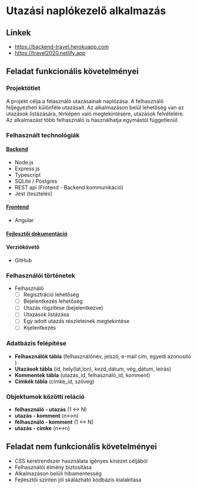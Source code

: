 # Utazási naplókezelő alkalmazás

## Linkek

- https://backend-travel.herokuapp.com
- https://travel2020.netlify.app

## Feladat funkcionális követelményei

### Projektötlet

A projekt célja a felasználó utazásainak naplózása. A felhasználó feljegyezheti különféle utazásait. Az alkalmazáson belül lehetőség van az utazások listázására, térképen való megtekintésére, utazások felvételére. Az alkalmazást több felhasználó is használhatja egymástól függetlenül.

### Felhasznált technológiák

#### [Backend](https://github.com/MatyiFKBT/travel/wiki/Backend-dokument%C3%A1ci%C3%B3)

- Node.js
- Express.js
- Typescript
- SQLite / Postgres
- REST api (Frotend - Backend kommunikáció)
- Jest (tesztelés)

#### [Frontend](https://github.com/MatyiFKBT/travel/wiki/Frontend-dokument%C3%A1ci%C3%B3)

- Angular

#### [Fejlesztői dokumentáció](https://github.com/MatyiFKBT/travel/wiki/Felhaszn%C3%A1l%C3%B3i-dokument%C3%A1ci%C3%B3)

#### Verziókövető

- GitHub

### Felhasználói történetek

- Felhasználó
  - [ ] Regisztráció lehetőség
  - [ ] Bejelentkezés lehetőség
  - [ ] Utazás rögzítése (bejelentkezve)
  - [ ] Utazások listázása
  - [ ] Egy adott utazás részleteinek megtekintése
  - [ ] Kijelentkezés

### Adatbázis felépítése

- **Felhasználók tábla** (felhasználónév, jelszó, e-mail cím, egyedi azonosító )
- **Utazások tábla** (id, hely(lat,lon), kezd_dátum, vég_dátum, leírás)
- **Kommentek tábla** (utazás_id, felhasználó_id, komment)
- **Címkék tábla** (címke_id, szöveg)

### Objektumok közötti reláció

- **felhasználó - utazás** (1 <-> N)
- **utazás - komment** (n<->n)
- **felhasználó - komment** (1 <-> N)
- **utazás - címke** (n<->n)

## Feladat nem funkcionális követelményei

- CSS keretrendszer használata igényes kinézet céljából
- Felhasználói élmény biztosítása
- Alkalmazáson belüli hibamentesség
- Fejlesztői szinten jól skálázható kódbázis kialakítása
